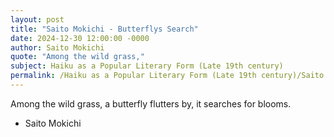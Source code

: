 ```yaml
---
layout: post
title: "Saito Mokichi - Butterflys Search"
date: 2024-12-30 12:00:00 -0000
author: Saito Mokichi
quote: "Among the wild grass,"
subject: Haiku as a Popular Literary Form (Late 19th century)
permalink: /Haiku as a Popular Literary Form (Late 19th century)/Saito Mokichi/Saito Mokichi - Butterflys Search
---
```


Among the wild grass,
a butterfly flutters by,
it searches for blooms.

- Saito Mokichi
